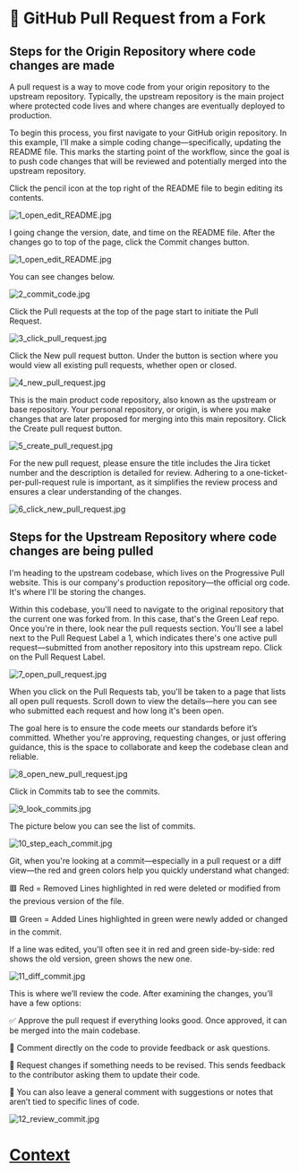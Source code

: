 # 🔁 GitHub Pull Request from a Fork

## Steps for the Origin Repository where code changes are made 

A pull request is a way to move code from your origin repository to the upstream repository. Typically, the upstream repository is the main project where protected code lives and where changes are eventually deployed to production.

To begin this process, you first navigate to your GitHub origin repository. In this example, I’ll make a simple coding change—specifically, updating the README file. This marks the starting point of the workflow, since the goal is to push code changes that will be reviewed and potentially merged into the upstream repository.

Click the pencil icon at the top right of the README file to begin editing its contents.

![1_open_edit_README.jpg](./../IMAGES_STEPS/Pull_Request/1_open_edit_README.png)

I going change the version, date, and time on the README file. After the changes go to top of the page, click the Commit changes button.

![1_open_edit_README.jpg](./../IMAGES_STEPS/Pull_Request/1.5_commit_codeing_changes.jpg)

You can see changes below. 

![2_commit_code.jpg](./../IMAGES_STEPS/Pull_Request/2_commit_code.jpg)


Click the Pull requests at the top of the page start to initiate the Pull Request. 


![3_click_pull_request.jpg](./../IMAGES_STEPS/Pull_Request/3_click_pull_request.jpg)

Click the New pull request button. Under the button is section where you would view all existing pull requests, whether open or closed.

![4_new_pull_request.jpg](./../IMAGES_STEPS/Pull_Request/4_new_pull_request.jpg)

This is the main product code repository, also known as the upstream or base repository. Your personal repository, or origin, is where you make changes that are later proposed for merging into this main repository. Click the Create pull request button.

![5_create_pull_request.jpg](./../IMAGES_STEPS/Pull_Request/5_create_pull_request.jpg)

For the new pull request, please ensure the title includes the Jira ticket number and the description is detailed for review. Adhering to a one-ticket-per-pull-request rule is important, as it simplifies the review process and ensures a clear understanding of the changes.

![6_click_new_pull_request.jpg](./../IMAGES_STEPS/Pull_Request/6_click_new_pull_request.jpg)

## Steps for the Upstream Repository where code changes are being pulled

I'm heading to the upstream codebase, which lives on the Progressive Pull website. This is our company's production repository—the official org code. It's where I'll be storing the changes.

Within this codebase, you'll need to navigate to the original repository that the current one was forked from. In this case, that's the Green Leaf repo. Once you're in there, look near the pull requests section. You'll see a label next to the Pull Request Label a 1, which indicates there's one active pull request—submitted from another repository into this upstream repo. Click on the Pull Request Label. 

![7_open_pull_request.jpg](./../IMAGES_STEPS/Pull_Request/7_open_pull_request.jpg)

When you click on the Pull Requests tab, you'll be taken to a page that lists all open pull requests. Scroll down to view the details—here you can see who submitted each request and how long it's been open.

The goal here is to ensure the code meets our standards before it’s committed. Whether you're approving, requesting changes, or just offering guidance, this is the space to collaborate and keep the codebase clean and reliable.

![8_open_new_pull_request.jpg](./../IMAGES_STEPS/Pull_Request/8_open_new_pull_request.jpg)

Click in Commits tab to see the commits.

![9_look_commits.jpg](./../IMAGES_STEPS/Pull_Request/9_look_commits.jpg)

The picture below you can see the list of commits.

![10_step_each_commit.jpg](./../IMAGES_STEPS/Pull_Request/10_step_each_commit.jpg)

Git, when you're looking at a commit—especially in a pull request or a diff view—the red and green colors help you quickly understand what changed:

🟥 Red = Removed
Lines highlighted in red were deleted or modified from the previous version of the file.

🟩 Green = Added
Lines highlighted in green were newly added or changed in the commit.

If a line was edited, you'll often see it in red and green side-by-side: red shows the old version, green shows the new one.

![11_diff_commit.jpg](./../IMAGES_STEPS/Pull_Request/11_diff_commit.jpg)

This is where we’ll review the code. After examining the changes, you’ll have a few options:

✅ Approve the pull request if everything looks good. Once approved, it can be merged into the main codebase.

💬 Comment directly on the code to provide feedback or ask questions.

🔄 Request changes if something needs to be revised. This sends feedback to the contributor asking them to update their code.

📝 You can also leave a general comment with suggestions or notes that aren’t tied to specific lines of code.

![12_review_commit.jpg](./../IMAGES_STEPS/Pull_Request/12_review_commit.jpg)


# [Context](./../README.md)



